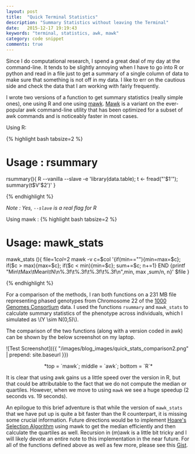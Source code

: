 ```yaml
---
layout: post
title:  "Quick Terminal Statistics"
description: "Summary Statistics without leaving the Terminal"
date:   2015-12-17 19:19:43
keywords: "terminal, statistics, awk, mawk"
category: code snippet
comments: true
---
```


Since I do computational research, I spend a great deal of my day at the command-line. It tends to be slightly annoying when I have to go into R or python and read in a file just to get a summary of a single column of data to make sure that something is not off in my data. I like to err on the cautious side and check the data that I am working with fairly frequently.

I wrote two versions of a function to get summary statistics (really simple ones), one using R and one using [mawk]("http://invisible-island.net/mawk/"). [Mawk]("http://invisible-island.net/mawk/") is a variant on the ever-popular awk command-line utility that has been optimized for a subset of awk commands and is noticeably faster in most cases.  

Using R:

{% highlight bash tabsize=2 %}

# Usage : rsummary <filename> <column number>
rsummary(){ R --vanilla --slave -e 'library(data.table); t <- fread("'$1'"); summary(t$V'$2')' }

{% endhighlight %}

*Note : Yes, `--slave` is a real flag for R*

Using mawk :
{% highlight bash tabsize=2 %}

# Usage: mawk_stats <filename> <column number>
mawk_stats (){
	file=$1
	col=$2
	mawk -v c=$col '{if(min==""){min=max=$c};
		if($c > max){max=$c}; if($c < min){min=$c}; sum+=$c; n+=1}
		END {printf "Min\tMax\tMean\tN\n%.3f\t%.3f\t%.3f\t%.3f\n",min, max ,sum/n, n}' $file
}

{% endhighlight %}

For a comparison of the methods, I ran both functions on a 231 MB file representing phased genotypes from Chromosome 22 of the [1000 Genomes Consortium](http://www.1000genomes.org/) data. I used the functions `rsummary` and `mawk_stats` to calculate summary statistics of the phenotype across individuals, which I simulated as \\(Y \sim N(0,5)\\).

The comparison of the two functions (along with a version coded in awk) can be shown by the below screenshot on my laptop. 

![Test Screenshot]({{ "/images/blog_images/quick_stats_comparison2.png" | prepend: site.baseurl }})
<div align="center">
*top = `mawk`; middle = `awk`; bottom = `R`*
</div>

It is clear that using awk gains us a little speed over the version in R, but that could be attributable to the fact that we do not compute the median or quartiles. However, when we move to using `mawk` we see a huge speedup (2 seconds vs. 19 seconds).

An epilogue to this brief adventure is that while the version of `mawk_stats` that we have put up is quite a bit faster than the R counterpart, it is missing some crucial information. Future directions would be to implement [Hoare's Selection Algorithm](https://en.wikipedia.org/wiki/Quickselect) using mawk to get the median efficiently and then calculate the quartiles as well. Recursion in (m)awk is a little bit tricky and I will likely devote an entire note to this implementation in the near future. For all of the functions defined above as well as few more, please see this [Gist](https://gist.github.com/arjunbiddanda/c4ecc4ce9b995aee3b5c).
